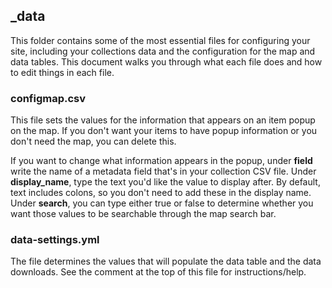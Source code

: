 ## _data
This folder contains some of the most essential files for configuring your site, including your collections data and the configuration for the map and data tables. This document walks you through what each file does and how to edit things in each file.

### configmap.csv
This file sets the values for the information that appears on an item popup on the map. If you don't want your items to have popup information or you don't need the map, you can delete this.

If you want to change what information appears in the popup, under **field** write the name of a metadata field that's in your collection CSV file. Under **display_name**, type the text you'd like the value to display after. By default, text includes colons, so you don't need to add these in the display name. Under **search**, you can type either true or false to determine whether you want those values to be searchable through the map search bar.

### data-settings.yml
The file determines the values that will populate the data table and the data downloads. See the comment at the top of this file for instructions/help.
